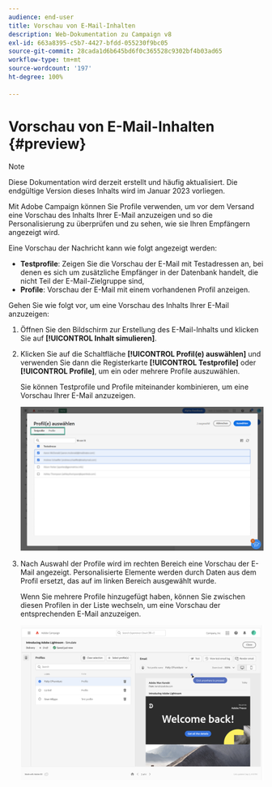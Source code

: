 ```yaml
---
audience: end-user
title: Vorschau von E-Mail-Inhalten
description: Web-Dokumentation zu Campaign v8
exl-id: 663a8395-c5b7-4427-bfdd-055230f9bc05
source-git-commit: 28cada1d6b645bd6f0c365528c9302bf4b03ad65
workflow-type: tm+mt
source-wordcount: '197'
ht-degree: 100%

---
```


# Vorschau von E-Mail-Inhalten {#preview}

>[!NOTE]
>
>Diese Dokumentation wird derzeit erstellt und häufig aktualisiert. Die endgültige Version dieses Inhalts wird im Januar 2023 vorliegen.

Mit Adobe Campaign können Sie Profile verwenden, um vor dem Versand eine Vorschau des Inhalts Ihrer E-Mail anzuzeigen und so die Personalisierung zu überprüfen und zu sehen, wie sie Ihren Empfängern angezeigt wird.

Eine Vorschau der Nachricht kann wie folgt angezeigt werden:

* **Testprofile**: Zeigen Sie die Vorschau der E-Mail mit Testadressen an, bei denen es sich um zusätzliche Empfänger in der Datenbank handelt, die nicht Teil der E-Mail-Zielgruppe sind,
* **Profile**: Vorschau der E-Mail mit einem vorhandenen Profil anzeigen.

Gehen Sie wie folgt vor, um eine Vorschau des Inhalts Ihrer E-Mail anzuzeigen:

1. Öffnen Sie den Bildschirm zur Erstellung des E-Mail-Inhalts und klicken Sie auf **[!UICONTROL Inhalt simulieren]**.

1. Klicken Sie auf die Schaltfläche **[!UICONTROL Profil(e) auswählen]** und verwenden Sie dann die Registerkarte **[!UICONTROL Testprofile]** oder **[!UICONTROL Profile]**, um ein oder mehrere Profile auszuwählen.

   Sie können Testprofile und Profile miteinander kombinieren, um eine Vorschau Ihrer E-Mail anzuzeigen.

   ![](assets/preview-profile.png)

1. Nach Auswahl der Profile wird im rechten Bereich eine Vorschau der E-Mail angezeigt. Personalisierte Elemente werden durch Daten aus dem Profil ersetzt, das auf im linken Bereich ausgewählt wurde.

   Wenn Sie mehrere Profile hinzugefügt haben, können Sie zwischen diesen Profilen in der Liste wechseln, um eine Vorschau der entsprechenden E-Mail anzuzeigen.

   ![](assets/preview.png)
